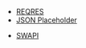 - [REQRES](https://reqres.in/)
- [JSON Placeholder](http://jsonplaceholder.typicode.com/)
* [SWAPI](https://swapi.dev/)